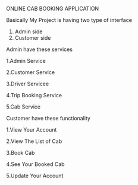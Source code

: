 ONLINE CAB BOOKING APPLICATION

Basically My Project is having two type of interface
1. Admin side
2. Customer side


Admin have these services

1.Admin Service

2.Customer Service

3.Driver Servicee

4.Trip Booking Service

5.Cab Service



Customer have these functionality

1.View Your Account

2.View The List of Cab

3.Book Cab

4.See Your Booked Cab

5.Update Your Account
